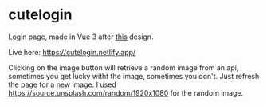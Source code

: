 # cutelogin
Login page, made in Vue 3 after [this](https://dribbble.com/shots/14981045-Login-Sign-in/attachments/6700917?mode=media) design.

Live here: https://cutelogin.netlify.app/

Clicking on the image button will retrieve a random image from an api, sometimes you get lucky witht the image, sometimes you don't. Just refresh the page for a new image. I used https://source.unsplash.com/random/1920x1080 for the random image.
